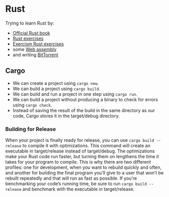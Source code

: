# Rust

Trying to learn Rust by:
- [Official Rust book](https://doc.rust-lang.org/book/ch01-02-hello-world.html)
- [Rust exercises](https://github.com/rust-lang/rustlings/?tab=readme-ov-file)
- [Exercism Rust exercises](https://exercism.org/tracks/rust/exercises/reverse-string)
- some [Web assembly](https://rustwasm.github.io/docs/book/)
- and writing [BitTorrent](https://app.codecrafters.io/courses/bittorrent/setup?repo=79e1611f-d13e-4db5-be04-4ba058feb48e)

## Cargo

- We can create a project using `cargo new`.
- We can build a project using `cargo build`.
- We can build and run a project in one step using `cargo run`.
- We can build a project without producing a binary to check for errors using `cargo check`.
- Instead of saving the result of the build in the same directory as our code, Cargo stores it in the target/debug directory.

### Building for Release

When your project is finally ready for release, you can use `cargo build --release` to compile it with optimizations.
This command will create an executable in target/release instead of target/debug.
The optimizations make your Rust code run faster, but turning them on lengthens the time it takes for your program to compile.
This is why there are two different profiles: one for development, when you want to rebuild quickly and often, and another for building the final program you’ll give to a user that won’t be rebuilt repeatedly and that will run as fast as possible.
If you’re benchmarking your code’s running time, be sure to run `cargo build --release` and benchmark with the executable in target/release.
